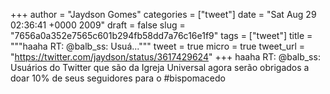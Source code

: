 
+++
author = "Jaydson Gomes"
categories = ["tweet"]
date = "Sat Aug 29 02:36:41 +0000 2009"
draft = false
slug = "7656a0a352e7565c601b294fb58dd7a76c16e1f9"
tags = ["tweet"]
title = """haaha RT: @balb_ss:  Usuá..."""
tweet = true
micro = true
tweet_url = "https://twitter.com/jaydson/status/3617429624"
+++
haaha RT: @balb_ss:  Usuários do Twitter que são da Igreja Universal agora serão obrigados a doar 10% de seus seguidores para o #bispomacedo

